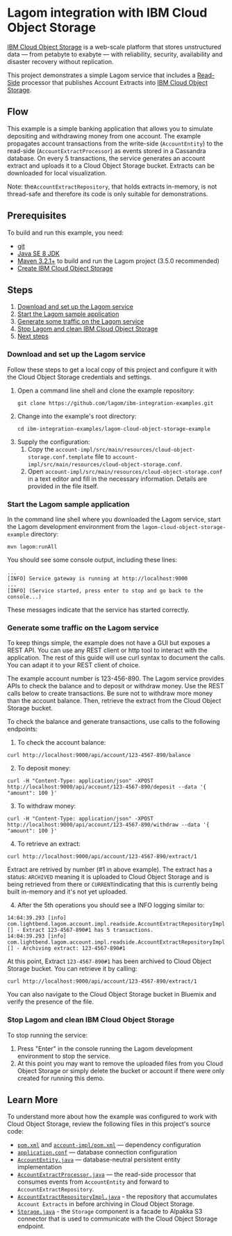 # Lagom integration with IBM Cloud Object Storage

[IBM Cloud Object Storage](https://www.ibm.com/cloud-computing/bluemix/cloud-object-storage) is a web-scale platform that stores unstructured data — from petabyte to exabyte — with reliability, security, availability and disaster recovery without replication.

This project demonstrates a simple Lagom service that includes a [Read-Side](https://www.lagomframework.com/documentation/current/java/ReadSide.html) processor that publishes Account Extracts into [IBM Cloud Object Storage](https://www.ibm.com/cloud-computing/bluemix/cloud-object-storage).


## Flow

This example is a simple banking application that allows you to simulate depositing and withdrawing money from one account. The example propagates account transactions from the write-side (`AccountEntity`) to the read-side (`AccountExtractProcessor`) as events stored in a Cassandra database. On every 5 transactions, the service generates an account extract and uploads it to a Cloud Object Storage bucket. Extracts can be downloaded for local visualization.

Note: the`AccountExtractRepository`, that holds extracts in-memory, is not thread-safe and therefore its code is only suitable for demonstrations.

## Prerequisites

To build and run this example, you need:

- [git](https://git-scm.com/)
- [Java SE 8 JDK](http://www.oracle.com/technetwork/java/javase/overview/index.html)
- [Maven 3.2.1+](https://maven.apache.org/) to build and run the Lagom project (3.5.0 recommended)
- [Create IBM Cloud Object Storage](https://console.bluemix.net/catalog/services/cloud-object-storage)


## Steps

1.  [Download and set up the Lagom service](#download-and-set-up-the-lagom-service)
2.  [Start the Lagom sample application](#start-the-lagom-sample-application)
3.  [Generate some traffic on the Lagom service](#generate-some-traffic-on-the-lagom-service)
4.  [Stop Lagom and clean IBM Cloud Object Storage](#stop-lagom-and-clean-ibm-cloud-object-storage)
5.  [Next steps](#next-steps)


### Download and set up the Lagom service

Follow these steps to get a local copy of this project and configure it with the Cloud Object Storage credentials and settings.

1.  Open a command line shell and clone the example repository:
    ```
    git clone https://github.com/lagom/ibm-integration-examples.git
    ```
2.  Change into the example's root directory:
    ```
    cd ibm-integration-examples/lagom-cloud-object-storage-example
    ```
3.  Supply the configuration:
    1. Copy the `account-impl/src/main/resources/cloud-object-storage.conf.template` file to `account-impl/src/main/resources/cloud-object-storage.conf`.
    2. Open `account-impl/src/main/resources/cloud-object-storage.conf` in a text editor and fill in the necessary information. Details are provided in the file itself.

### Start the Lagom sample application

 In the command line shell where you downloaded the Lagom service, start the Lagom development environment from the `lagom-cloud-object-storage-example` directory:

```
mvn lagom:runAll
```

You should see some console output, including these lines:

```
...
[INFO] Service gateway is running at http://localhost:9000
...
[INFO] (Service started, press enter to stop and go back to the console...)
```

These messages indicate that the service has started correctly.


### Generate some traffic on the Lagom service

To keep things simple, the example does not have a GUI but exposes a REST API. You can use any REST client or http tool to interact with the application. The rest of this guide will use curl syntax to document the calls. You can adapt it to your REST client of choice.

The example account number is 123-456-890. The Lagom service provides APIs to check the balance and to deposit or withdraw money. Use the REST calls below to create transactions. Be sure not to withdraw more money than the account balance. Then, retrieve the extract from the Cloud Object Storage bucket.

To check the balance and generate transactions, use calls to the following endpoints:

1. To check the account balance:
```
curl http://localhost:9000/api/account/123-4567-890/balance
```
2.  To deposit money:
```
curl -H "Content-Type: application/json" -XPOST http://localhost:9000/api/account/123-4567-890/deposit --data '{ "amount": 100 }'
```
3. To withdraw money:
```
curl -H "Content-Type: application/json" -XPOST http://localhost:9000/api/account/123-4567-890/withdraw --data '{ "amount": 100 }'
```
4. To retrieve an extract:
```
curl http://localhost:9000/api/account/123-4567-890/extract/1
```
Extract are retrived by number (#1 in above example). The extract has a status: `ARCHIVED` meaning it is uploaded to Cloud Object Storage and is being retrieved from there or `CURRENT`indicating that this is currently being built in-memory and it's not yet uploaded.

4. After the 5th operations you should see a INFO logging similar to:
```
14:04:39.293 [info] com.lightbend.lagom.account.impl.readside.AccountExtractRepositoryImpl [] - Extract 123-4567-890#1 has 5 transactions.
14:04:39.293 [info] com.lightbend.lagom.account.impl.readside.AccountExtractRepositoryImpl [] - Archiving extract: 123-4567-890#1
```
At this point, Extract `123-4567-890#1` has been archived to Cloud Object Storage bucket. You can retrieve it by calling:
```
curl http://localhost:9000/api/account/123-4567-890/extract/1
```
You can also navigate to the  Cloud Object Storage bucket in Bluemix and verify the presence of the file.

### Stop Lagom and clean IBM Cloud Object Storage

To stop running the service:

1.  Press "Enter" in the console running the Lagom development environment to stop the service.
2.  At this point you may want to remove the uploaded files from you Cloud Object Storage or simply delete the bucket or account if there were only created for running this demo.

## Learn More

To understand more about how the example was configured to work with Cloud Object Storage, review the following files in this project's source code:

- [`pom.xml`](pom.xml) and [`account-impl/pom.xml`](account-impl/pom.xml) — dependency configuration
- [`application.conf`](account-impl/src/main/resources/application.conf) — database connection configuration
- [`AccountEntity.java`](account-impl/src/main/java/com/lightbend/lagom/account/impl/AccountEntity.java) — database-neutral persistent entity implementation
- [`AccountExtractProcessor.java`](account-impl/src/main/java/com/lightbend/lagom/account/impl/readside/AccountExtractProcessor.java) — the read-side processor that consumes events from `AccountEntity` and forward to `AccountExtractRepository`.
- [`AccountExtractRepositoryImpl.java`](account-impl/src/main/java/com/lightbend/lagom/account/impl/readside/AccountExtractRepositoryImpl.java) - the repository that accumulates `Account Extracts` in before archiving in Cloud Object Storage.
- [`Storage.java`](account-impl/src/main/java/com/lightbend/lagom/account/impl/readside/Storage.java) - the `Storage` component is a facade to Alpakka S3 connector that is used to communicate with the Cloud Object Storage endpoint.
